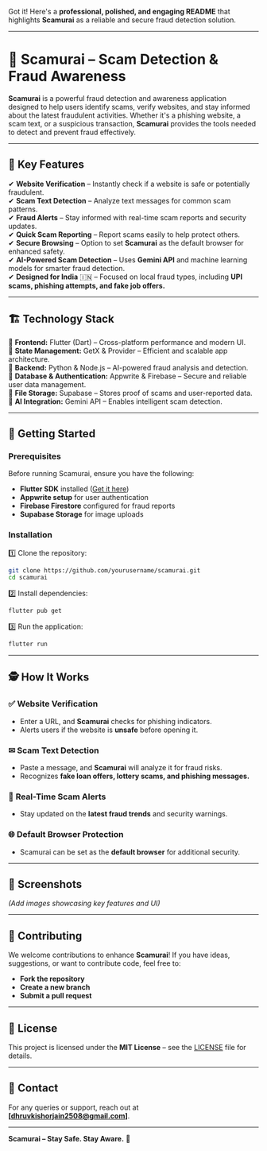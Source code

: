 Got it! Here's a **professional, polished, and engaging README** that highlights **Scamurai** as a reliable and secure fraud detection solution.  

---

# 🚨 Scamurai – Scam Detection & Fraud Awareness  

**Scamurai** is a powerful fraud detection and awareness application designed to help users identify scams, verify websites, and stay informed about the latest fraudulent activities. Whether it's a phishing website, a scam text, or a suspicious transaction, **Scamurai** provides the tools needed to detect and prevent fraud effectively.  

---

## 🔹 Key Features  

✔ **Website Verification** – Instantly check if a website is safe or potentially fraudulent.  
✔ **Scam Text Detection** – Analyze text messages for common scam patterns.  
✔ **Fraud Alerts** – Stay informed with real-time scam reports and security updates.  
✔ **Quick Scam Reporting** – Report scams easily to help protect others.  
✔ **Secure Browsing** – Option to set **Scamurai** as the default browser for enhanced safety.  
✔ **AI-Powered Scam Detection** – Uses **Gemini API** and machine learning models for smarter fraud detection.  
✔ **Designed for India** 🇮🇳 – Focused on local fraud types, including **UPI scams, phishing attempts, and fake job offers.**  

---

## 🏗 Technology Stack  

🔹 **Frontend:** Flutter (Dart) – Cross-platform performance and modern UI.  
🔹 **State Management:** GetX & Provider – Efficient and scalable app architecture.  
🔹 **Backend:** Python & Node.js – AI-powered fraud analysis and detection.  
🔹 **Database & Authentication:** Appwrite & Firebase – Secure and reliable user data management.  
🔹 **File Storage:** Supabase – Stores proof of scams and user-reported data.  
🔹 **AI Integration:** Gemini API – Enables intelligent scam detection.  

---

## 🚀 Getting Started  

### **Prerequisites**  
Before running Scamurai, ensure you have the following:  
- **Flutter SDK** installed ([Get it here](https://flutter.dev))  
- **Appwrite setup** for user authentication  
- **Firebase Firestore** configured for fraud reports  
- **Supabase Storage** for image uploads  

### **Installation**  

1️⃣ Clone the repository:  
   ```sh
   git clone https://github.com/yourusername/scamurai.git
   cd scamurai
   ```  
2️⃣ Install dependencies:  
   ```sh
   flutter pub get
   ```  
3️⃣ Run the application:  
   ```sh
   flutter run
   ```  

---

## 🕵️ How It Works  

### ✅ **Website Verification**  
- Enter a URL, and **Scamurai** checks for phishing indicators.  
- Alerts users if the website is **unsafe** before opening it.  

### ✉ **Scam Text Detection**  
- Paste a message, and **Scamurai** will analyze it for fraud risks.  
- Recognizes **fake loan offers, lottery scams, and phishing messages.**  

### 🔔 **Real-Time Scam Alerts**  
- Stay updated on the **latest fraud trends** and security warnings.  

### 🌐 **Default Browser Protection**  
- Scamurai can be set as the **default browser** for additional security.  

---

## 📸 Screenshots  
*(Add images showcasing key features and UI)*  

---

## 🤝 Contributing  

We welcome contributions to enhance **Scamurai**! If you have ideas, suggestions, or want to contribute code, feel free to:  
- **Fork the repository**  
- **Create a new branch**  
- **Submit a pull request**  

---

## 📜 License  

This project is licensed under the **MIT License** – see the [LICENSE](LICENSE) file for details.  

---

## 📩 Contact  

For any queries or support, reach out at **[dhruvkishorjain2508@gmail.com]**.  

---

**Scamurai – Stay Safe. Stay Aware.** 🚀
